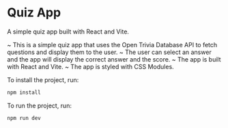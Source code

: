 # Quiz App

A simple quiz app built with React and Vite.

~ This is a simple quiz app that uses the Open Trivia Database API to fetch questions and display them to the user.
~ The user can select an answer and the app will display the correct answer and the score.
~ The app is built with React and Vite.
~ The app is styled with CSS Modules.

To install the project, run:

```bash
npm install
```

To run the project, run:

```bash
npm run dev
```